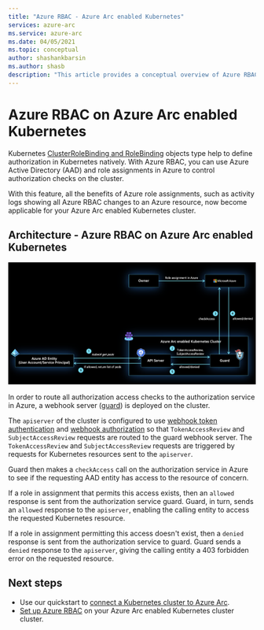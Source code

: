 ```yaml
---
title: "Azure RBAC - Azure Arc enabled Kubernetes"
services: azure-arc
ms.service: azure-arc
ms.date: 04/05/2021
ms.topic: conceptual
author: shashankbarsin
ms.author: shasb
description: "This article provides a conceptual overview of Azure RBAC capability on Azure Arc enabled Kubernetes"
---
```


# Azure RBAC on Azure Arc enabled Kubernetes

Kubernetes [ClusterRoleBinding and RoleBinding](https://kubernetes.io/docs/reference/access-authn-authz/rbac/#rolebinding-and-clusterrolebinding) objects type help to define authorization in Kubernetes natively. With Azure RBAC, you can use Azure Active Directory (AAD) and role assignments in Azure to control authorization checks on the cluster.

With this feature, all the benefits of Azure role assignments, such as activity logs showing all Azure RBAC changes to an Azure resource, now become applicable for your Azure Arc enabled Kubernetes cluster.

## Architecture - Azure RBAC on Azure Arc enabled Kubernetes

[ ![Azure RBAC architecture](./media/conceptual-azure-rbac.png) ](./media/conceptual-azure-rbac.png#lightbox)

In order to route all authorization access checks to the authorization service in Azure, a webhook server ([guard](https://github.com/appscode/guard)) is deployed on the cluster.

The `apiserver` of the cluster is configured to use [webhook token authentication](https://kubernetes.io/docs/reference/access-authn-authz/authentication/#webhook-token-authentication) and [webhook authorization](https://kubernetes.io/docs/reference/access-authn-authz/webhook/) so that `TokenAccessReview` and `SubjectAccessReview` requests are routed to the guard webhook server. The `TokenAccessReview` and `SubjectAccessReview` requests are triggered by requests for Kubernetes resources sent to the `apiserver`.

Guard then makes a `checkAccess` call on the authorization service in  Azure to see if the requesting AAD entity has access to the resource of concern. 

If a role in assignment that permits this access exists, then an `allowed` response is sent from the authorization service guard. Guard, in turn, sends an `allowed` response to the `apiserver`, enabling the calling entity to access the requested Kubernetes resource.


If a role in assignment permitting this access doesn't exist, then a `denied` response is sent from the authorization service to guard. Guard sends a `denied` response to the `apiserver`, giving the calling entity a 403 forbidden error on the requested resource.

## Next steps

* Use our quickstart to [connect a Kubernetes cluster to Azure Arc](./quickstart-connect-cluster.md).
* [Set up Azure RBAC](./azure-rbac.md) on your Azure Arc enabled Kubernetes cluster cluster.